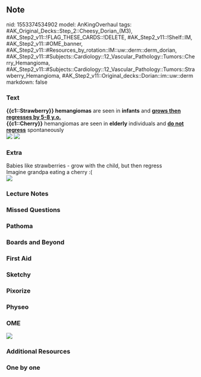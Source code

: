 ## Note
nid: 1553374534902
model: AnKingOverhaul
tags: #AK_Original_Decks::Step_2::Cheesy_Dorian_(M3), #AK_Step2_v11::!FLAG_THESE_CARDS::!DELETE, #AK_Step2_v11::!Shelf::IM, #AK_Step2_v11::#OME_banner, #AK_Step2_v11::#Resources_by_rotation::IM::uw::derm::derm_dorian, #AK_Step2_v11::#Subjects::Cardiology::12_Vascular_Pathology::Tumors::Cherry_Hemangioma, #AK_Step2_v11::#Subjects::Cardiology::12_Vascular_Pathology::Tumors::Strawberry_Hemangioma, #AK_Step2_v11::Original_decks::Dorian::im::uw::derm
markdown: false

### Text
<div>
  <div>
    <div>
      <b>{{c1::Strawberry}} hemangiomas</b> are seen in
      <b>infants</b> and <b><u>grows then regresses by 5-8
      y.o.</u></b>
    </div>
    <div>
      <div>
        <b>{{c1::Cherry}}</b> hemangiomas are seen in
        <b>elderly</b> individuals and <b><u>do not regress</u></b>
        spontaneously
      </div>
    </div>
    <div><img src="paste-629307198144832.jpg"> <img src=
    "1579-Cherry_Angioma-642x200-banner.jpg"></div>
  </div>
</div>

### Extra
<div>
  Babies like strawberries - grow with the child, but then regress
</div>Imagine grandpa eating a cherry :(
<div><img src="paste-9616543444893697.jpg"></div>

### Lecture Notes


### Missed Questions


### Pathoma


### Boards and Beyond


### First Aid


### Sketchy


### Pixorize


### Physeo


### OME
<div class="ome-widget">
  <a href="https://onlinemeded.org?ref=anki"><img src=
  "_OME_AnkiFlashcards_General_3.png"></a>
</div>

### Additional Resources


### One by one

